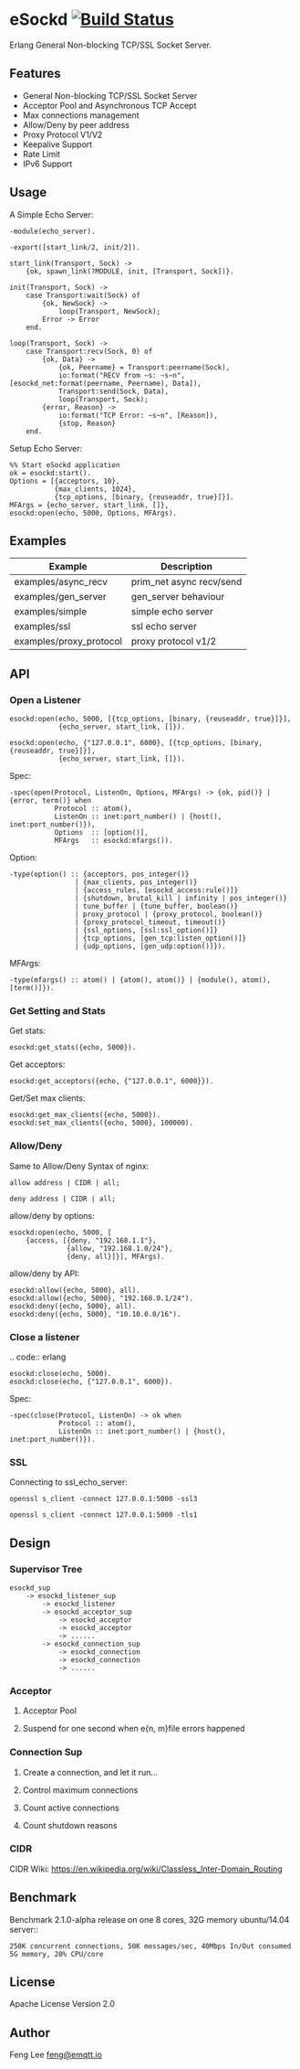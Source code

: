 
# eSockd [![Build Status](https://travis-ci.org/emqtt/esockd.svg?branch=3.0)](https://travis-ci.org/emqtt/esockd)

Erlang General Non-blocking TCP/SSL Socket Server.

## Features

* General Non-blocking TCP/SSL Socket Server
* Acceptor Pool and Asynchronous TCP Accept
* Max connections management
* Allow/Deny by peer address
* Proxy Protocol V1/V2
* Keepalive Support
* Rate Limit
* IPv6 Support

## Usage

A Simple Echo Server:

    -module(echo_server).

    -export([start_link/2, init/2]).

    start_link(Transport, Sock) ->
        {ok, spawn_link(?MODULE, init, [Transport, Sock])}.

    init(Transport, Sock) ->
        case Transport:wait(Sock) of
            {ok, NewSock} ->
                loop(Transport, NewSock);
            Error -> Error
        end.

    loop(Transport, Sock) ->
        case Transport:recv(Sock, 0) of
            {ok, Data} ->
                {ok, Peername} = Transport:peername(Sock),
                io:format("RECV from ~s: ~s~n", [esockd_net:format(peername, Peername), Data]),
                Transport:send(Sock, Data),
                loop(Transport, Sock);
            {error, Reason} ->
                io:format("TCP Error: ~s~n", [Reason]),
                {stop, Reason}
        end.

Setup Echo Server:

    %% Start eSockd application
    ok = esockd:start().
    Options = [{acceptors, 10},
               {max_clients, 1024},
               {tcp_options, [binary, {reuseaddr, true}]}].
    MFArgs = {echo_server, start_link, []},
    esockd:open(echo, 5000, Options, MFArgs).

## Examples

Example                 | Description
------------------------|---------------------------
examples/async_recv     | prim_net async recv/send
examples/gen_server     | gen_server behaviour
examples/simple         | simple echo server
examples/ssl            | ssl echo server
examples/proxy_protocol | proxy protocol v1/2

## API

### Open a Listener

    esockd:open(echo, 5000, [{tcp_options, [binary, {reuseaddr, true}]}],
                {echo_server, start_link, []}).

    esockd:open(echo, {"127.0.0.1", 6000}, [{tcp_options, [binary, {reuseaddr, true}]}],
                {echo_server, start_link, []}).

Spec:

    -spec(open(Protocol, ListenOn, Options, MFArgs) -> {ok, pid()} | {error, term()} when
               Protocol :: atom(),
               ListenOn :: inet:port_number() | {host(), inet:port_number()}),
               Options  :: [option()],
               MFArgs   :: esockd:mfargs()).

Option:

    -type(option() :: {acceptors, pos_integer()}
                    | {max_clients, pos_integer()}
                    | {access_rules, [esockd_access:rule()]}
                    | {shutdown, brutal_kill | infinity | pos_integer()}
                    | tune_buffer | {tune_buffer, boolean()}
                    | proxy_protocol | {proxy_protocol, boolean()}
                    | {proxy_protocol_timeout, timeout()}
                    | {ssl_options, [ssl:ssl_option()]}
                    | {tcp_options, [gen_tcp:listen_option()]}
                    | {udp_options, [gen_udp:option()]}).

MFArgs:

    -type(mfargs() :: atom() | {atom(), atom()} | {module(), atom(), [term()]}).

### Get Setting and Stats

Get stats:

    esockd:get_stats({echo, 5000}).

Get acceptors:

    esockd:get_acceptors({echo, {"127.0.0.1", 6000}}).

Get/Set max clients:

    esockd:get_max_clients({echo, 5000}).
    esockd:set_max_clients({echo, 5000}, 100000).

### Allow/Deny

Same to Allow/Deny Syntax of nginx:

    allow address | CIDR | all;

    deny address | CIDR | all;

allow/deny by options:

    esockd:open(echo, 5000, [
        {access, [{deny, "192.168.1.1"},
                  {allow, "192.168.1.0/24"},
                  {deny, all}]}], MFArgs).

allow/deny by API:

    esockd:allow({echo, 5000}, all).
    esockd:allow({echo, 5000}, "192.168.0.1/24").
    esockd:deny({echo, 5000}, all).
    esockd:deny({echo, 5000}, "10.10.0.0/16").

### Close a listener

.. code:: erlang

    esockd:close(echo, 5000).
    esockd:close(echo, {"127.0.0.1", 6000}).

Spec:

    -spec(close(Protocol, ListenOn) -> ok when
                Protocol :: atom(),
                ListenOn :: inet:port_number() | {host(), inet:port_number()}).

### SSL

Connecting to ssl_echo_server:

    openssl s_client -connect 127.0.0.1:5000 -ssl3

    openssl s_client -connect 127.0.0.1:5000 -tls1

## Design

### Supervisor Tree

    esockd_sup
        -> esockd_listener_sup
            -> esockd_listener
            -> esockd_acceptor_sup
                -> esockd_acceptor
                -> esockd_acceptor
                -> ......
            -> esockd_connection_sup
                -> esockd_connection
                -> esockd_connection
                -> ......

### Acceptor

1. Acceptor Pool

2. Suspend for one second when e{n, m}file errors happened

### Connection Sup

1. Create a connection, and let it run...

2. Control maximum connections

3. Count active connections

4. Count shutdown reasons

### CIDR

CIDR Wiki: https://en.wikipedia.org/wiki/Classless_Inter-Domain_Routing

## Benchmark

Benchmark 2.1.0-alpha release on one 8 cores, 32G memory ubuntu/14.04 server::

    250K concurrent connections, 50K messages/sec, 40Mbps In/Out consumed 5G memory, 20% CPU/core

## License

Apache License Version 2.0

## Author

Feng Lee <feng@emqtt.io>

